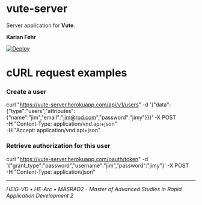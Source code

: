 # vute-server

Server application for **Vute**.

**Karian Føhr**

[![Deploy](https://www.herokucdn.com/deploy/button.svg)](https://heroku.com/deploy?template=https://github.com/vuteOrg/server)

# cURL request examples

### Create a user

curl "https://vute-server.herokuapp.com/api/v1/users" -d '{"data":{"type":"users","attributes":{"name":"jim","email":"jim@rod.com","password":"jimy"}}}' -X POST \
  -H "Content-Type: application/vnd.api+json" \
  -H "Accept: application/vnd.api+json"

### Retrieve authorization for this user

curl "https://vute-server.herokuapp.com/oauth/token" -d '{"grant_type":"password","username":"jim","password":"jimy"}' -X POST \
  -H "Content-Type: application/json"

---

*HEIG-VD* • *HE-Arc* • *MASRAD2 - Master of Advanced Studies in Rapid Application Development 2*
